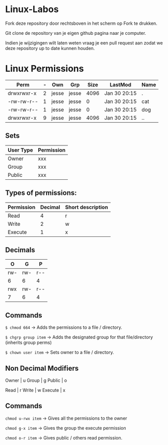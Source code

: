 # Linux-Labos

Fork deze repository door rechtsboven in het scherm op Fork te drukken.

Git clone de repository van je eigen github pagina naar je computer.

Indien je wijzigingen wilt laten weten vraag je een pull request aan zodat we deze repository up to date kunnen houden.

# Linux Permissions

|   Perm	|   -	 |  Own 	|   Grp	|   Size	| LastMod | Name |
|---	|---	|---	|---	|---	| --- | --- |
|   drwxrwxr-x	|   2	|   jesse	|   jesse	|   4096	| Jan 30 20:15 | .
|   -rw-rw-r--	|   1	|   jesse	|   jesse	|   0			| Jan 30 20:15 | cat
|   -rw-rw-r--	|   1	|   jesse	|   jesse	|   0			| Jan 30 20:15 | dog
|   drwxrwxr-x	|   9	|   jesse	|   jesse	|   4096	| Jan 30 20:15 | ..

Sets
----
| User Type | Permission
| --- | --- |
| Owner  | xxx
| Group  | xxx
| Public | xxx

Types of permissions:
---------------------
| Permission | Decimal | Short description |
| --- | --- | --- | 
| Read 	  | 4 | r |
| Write   | 2 | w |
| Execute | 1 | x |

Decimals
--------

| O   |  G  |   P |
| --- | --- | --- |
| rw- | rw- | r-- |
|6    | 6   | 4   |
| rwx | rw- | r-- |
| 7   | 6   | 4   |

Commands
----------

`$ chmod 664` -> Adds the permissions to a file / directory.

`$ chgrp group item` -> Adds the designated group for that file/directory (inherits group perms)

`$ chown user item` -> Sets owner to a file / directory.

Non Decimal Modifiers
---------------------
Owner   | u
Group   | g
Public  | o

Read    | r
Write   | w
Execute | x

Commands
---------
`chmod u-rwx item` -> Gives all the permissions to the owner

`chmod g-x item` -> Gives the group the execute permission

`chmod o-r item` -> Gives public / others read permission.


